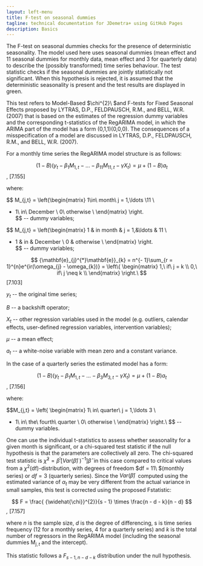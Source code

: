 ```yaml
---
layout: left-menu
title: F-test on seasonal dummies
tagline: technical documentation for JDemetra+ using GitHub Pages
description: Basics
---
```


The F-test on seasonal dummies checks for the presence of deterministic
seasonality. The model used here uses seasonal dummies (mean effect and
11 seasonal dummies for monthly data, mean effect and 3 for quarterly
data) to describe the (possibly transformed) time series behaviour. The
test statistic checks if the seasonal dummies are jointly statistically
not significant. When this hypothesis is rejected, it is assumed that
the deterministic seasonality is present and the test results are
displayed in green.

This test refers to Model-Based $\chi^{2}\ $and F-tests for Fixed
Seasonal Effects proposed by LYTRAS, D.P., FELDPAUSCH, R.M., and BELL,
W.R. (2007) that is based on the estimates of the regression dummy
variables and the corresponding t-statistics of the RegARIMA model, in
which the ARIMA part of the model has a form (0,1,1)(0,0,0). The
consequences of a misspecification of a model are discussed in LYTRAS,
D.P., FELDPAUSCH, R.M., and BELL, W.R. (2007).

For a monthly time series the RegARIMA model structure is as follows:

$$\left( 1 - B \right)\left( y_{t} - \beta_{1}M_{1,t} - \ldots - \beta_{11}M_{11,t} - \gamma X_{t} \right) = \mu + (1 - B)a_{t}
$$,   \[7.155\]

where:

$$
M_{j,t} =
\left\{\begin{matrix}
1\in\ month\ j = 1,\\ldots \11 \\
- 1\ in\ December \\
0\ otherwise \\
\end{matrix} \right.\
$$ -- dummy variables;

$$
M_{j,t} =
\left\{\begin{matrix}
1 & in month & j = 1,&\ldots & 11 \\
- 1 & in & December \\
0 & otherwise \\
\end{matrix} \right.\
$$ -- dummy variables;

 $$
 {\mathbf{e}_{j}^{*}\mathbf{e}}_{k} = n^{- 1}\sum_{r = 1}^{n}e^{ir(\omega_{j} - \omega_{k})} = 
 \left\{ \begin{matrix}  
  1,\ if\ j = k \\                                                                                                         
  0,\ if\ j \neq k \\                                                                                                      
  \end{matrix} \right.\ 
  $$ \[7.103\]

$y_{t}$ -- the original time series;

$B$ -- a backshift operator;

$X_{t}$ -- other regression variables used in the model (e.g. outliers,
calendar effects, user-defined regression variables, intervention
variables);

$\mu$ -- a mean effect;

$a_{t}$ -- a white-noise variable with mean zero and a constant
variance.

In the case of a quarterly series the estimated model has a form:

$$\left( 1 - B \right)\left( y_{t} - \beta_{1}M_{1,t} - \ldots - \beta_{3}M_{3,t} - \gamma X_{t} \right) = \mu + (1 - B)a_{t}$$,   \[7.156\]

where:

$$M_{j,t} = \left\{ \begin{matrix}
1\ in\ quarter\ j = 1,\ldots 3 \\
 - 1\ in\ the\ fourth\ quarter \\
0\ otherwise \\
\end{matrix} \right.\ $$ -- dummy variables.

One can use the individual t-statistics to assess whether seasonality
for a given month is significant, or a chi-squared test statistic if the
null hypothesis is that the parameters are collectively all zero. The
chi-squared test statistic is
${\widehat{\chi}}^{2} = {\widehat{\beta}}^{'}{\lbrack Var(\widehat{\beta})}^{\ })^{- 1}\rbrack{\widehat{\beta}}^{\ }$
in this case compared to critical values from a
$\chi^{2}\left( \text{df} \right)$-distribution, with degrees of freedom
$df = 11\ $(monthly series) or $df = 3$ (quarterly series). Since the
${Var(\widehat{\beta})}^{\ }$ computed using the estimated variance of
$\alpha_{t}$ may be very different from the actual variance in small
samples, this test is corrected using the proposed
$\text{F}$statistic:

  
  $$
  F = \frac{ {\widehat{\chi}}^{2}}{s - 1} \times \frac{n - d - k}{n - d}
  $$*,*   \[7.157\]

where $n$ is the sample size, $d$ is the degree of differencing, s is
time series frequency (12 for a monthly series, 4 for a quarterly
series) and $k$ is the total number of regressors in the RegARIMA model
(including the seasonal dummies $\text{M}_{j,t}$ and the intercept).

This statistic follows a $F_{s - 1,n - d - k}$ distribution under the
null hypothesis.